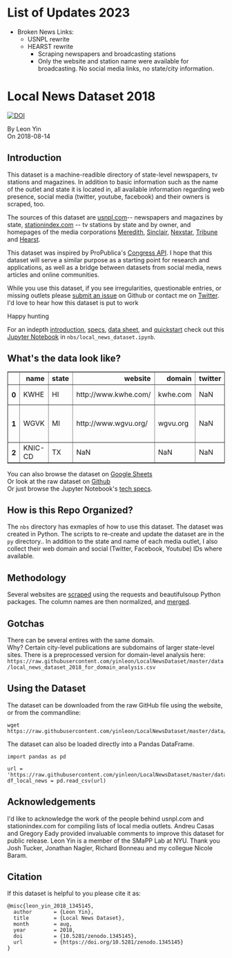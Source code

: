 # List of Updates 2023
  - Broken News Links:
    - USNPL rewrite
    - HEARST rewrite
      - Scraping newspapers and broadcasting stations
      - Only the website and station name were available for broadcasting. No social media links, no state/city information.




# Local News Dataset 2018
[![DOI](https://zenodo.org/badge/DOI/10.5281/zenodo.1345145.svg)](https://doi.org/10.5281/zenodo.1345145)

By Leon Yin<br>
On 2018-08-14

## Introduction
This dataset is a machine-readible directory of state-level newspapers, tv stations and magazines. In addition to basic information such as the name of the outlet and state it is located in, all available information regarding web presence, social media (twitter, youtube, facebook) and their owners is scraped, too.

The sources of this dataset are [usnpl.com](https://www.usnpl.com)-- newspapers and magazines by state, [stationindex.com](https://www.stationindex.com) -- tv stations by state and by owner, and homepages of the media corporations [Meredith](http://www.meredith.com/local-media/broadcast-and-digital), [Sinclair](http://sbgi.net/tv-channels/), [Nexstar](https://www.nexstar.tv/stations/), [Tribune](http://www.tribunemedia.com/our-brands/) and [Hearst](https://www.hearst.com/newspapers).

This dataset was inspired by ProPublica's [Congress API](https://projects.propublica.org/api-docs/congress-api/). I hope that this dataset will serve a similar purpose as a starting point for research and applications, as well as a bridge between datasets from social media, news articles and online communities.

While you use this dataset, if you see irregularities, questionable entries, or missing outlets please [submit an issue](https://github.com/yinleon/LocalNewsDataset/issues/new) on Github or contact me on [Twitter](https://twitter.com/LeonYin). I'd love to hear how this dataset is put to work 

Happy hunting

For an indepth [introduction](https://nbviewer.jupyter.org/github/yinleon/LocalNewsDataset/blob/master/nbs/local_news_dataset.ipynb?flush_cache=true#intro), [specs](https://nbviewer.jupyter.org/github/yinleon/LocalNewsDataset/blob/master/nbs/local_news_dataset.ipynb?flush_cache=true#specs), [data sheet](https://nbviewer.jupyter.org/github/yinleon/LocalNewsDataset/blob/master/nbs/local_news_dataset.ipynb?flush_cache=true#datasheet), and [quickstart](https://nbviewer.jupyter.org/github/yinleon/LocalNewsDataset/blob/master/nbs/local_news_dataset.ipynb?flush_cache=true#use) check out this [Jupyter Notebook](https://nbviewer.jupyter.org/github/yinleon/LocalNewsDataset/blob/master/nbs/local_news_dataset.ipynb?flush_cache=true#datasheet) in `nbs/local_news_dataset.ipynb`.


## What's the data look like?
<table border="1" class="dataframe">
  <thead>
    <tr style="text-align: right;">
      <th></th>
      <th>name</th>
      <th>state</th>
      <th>website</th>
      <th>domain</th>
      <th>twitter</th>
      <th>youtube</th>
      <th>facebook</th>
      <th>owner</th>
      <th>medium</th>
      <th>source</th>
      <th>collection_date</th>
    </tr>
  </thead>
  <tbody>
    <tr>
      <th>0</th>
      <td>KWHE</td>
      <td>HI</td>
      <td>http://www.kwhe.com/</td>
      <td>kwhe.com</td>
      <td>NaN</td>
      <td>NaN</td>
      <td>NaN</td>
      <td>LeSea</td>
      <td>TV station</td>
      <td>stationindex</td>
      <td>2018-08-02 14:55:24.612585</td>
    </tr>
    <tr>
      <th>1</th>
      <td>WGVK</td>
      <td>MI</td>
      <td>http://www.wgvu.org/</td>
      <td>wgvu.org</td>
      <td>NaN</td>
      <td>NaN</td>
      <td>NaN</td>
      <td>Grand Valley State University</td>
      <td>TV station</td>
      <td>stationindex</td>
      <td>2018-08-02 14:55:24.612585</td>
    </tr>
    <tr>
      <th>2</th>
      <td>KNIC-CD</td>
      <td>TX</td>
      <td>NaN</td>
      <td>NaN</td>
      <td>NaN</td>
      <td>NaN</td>
      <td>NaN</td>
      <td>Univision</td>
      <td>TV station</td>
      <td>stationindex</td>
      <td>2018-08-02 14:55:24.612585</td>
    </tr>
  </tbody>
</table>

You can also browse the dataset on [Google Sheets](https://docs.google.com/spreadsheets/d/1f3PjT2A7-qY0SHcDW30Bc_FXYC_7RxnZfCKyXpoWeuY/edit?usp=sharing)<br>
Or look at the raw dataset on [Github](https://github.com/yinleon/LocalNewsDataset/blob/master/data/local_news_dataset_2018.csv)<br>
Or just browse the Jupyter Notebook's [tech specs](https://nbviewer.jupyter.org/github/yinleon/LocalNewsDataset/blob/master/nbs/local_news_dataset.ipynb?flush_cache=true#local_news_dataset_2018).


## How is this Repo Organized?
The `nbs` directory has exmaples of how to use this dataset. The dataset was created in Python. The scripts to re-create and update the dataset are in the `py` directory..
In addition to the state and name of each media outlet, I also collect their web domain and social (Twitter, Facebook, Youtube) IDs where available.

## Methodology
Several websites are [scraped](https://github.com/yinleon/LocalNewsDataset/blob/master/py/download_data.py) using the requests and beautifulsoup Python packages. The column names are then normalized, and [merged](https://github.com/yinleon/LocalNewsDataset/blob/master/py/merge.py).

## Gotchas
There can be several entires with the same domain.<br>
Why? Certain city-level publications are subdomains of larger state-level sites.
There is a preprocessed version for domain-level analysis here: `https://raw.githubusercontent.com/yinleon/LocalNewsDataset/master/data/local_news_dataset_2018_for_domain_analysis.csv`

## Using the Dataset
The dataset can be downloaded from the raw GitHub file using the website, or from the commandline:
```
wget https://raw.githubusercontent.com/yinleon/LocalNewsDataset/master/data/local_news_dataset_2018.csv
```
The dataset can also be loaded directly into a Pandas DataFrame.
```
import pandas as pd

url = 'https://raw.githubusercontent.com/yinleon/LocalNewsDataset/master/data/local_news_dataset_2018.csv'
df_local_news = pd.read_csv(url)
```

## Acknowledgements
I'd like to acknowledge the work of the people behind usnpl.com and stationindex.com for compiling lists of local media outlets. Andreu Casas and Gregory Eady provided invaluable comments to improve this dataset for public release.  Leon Yin is a member of the SMaPP Lab at NYU. Thank you Josh Tucker, Jonathan Nagler, Richard Bonneau and my collegue Nicole Baram.

## Citation
If this dataset is helpful to you please cite it as:
```
@misc{leon_yin_2018_1345145,
  author       = {Leon Yin},
  title        = {Local News Dataset},
  month        = aug,
  year         = 2018,
  doi          = {10.5281/zenodo.1345145},
  url          = {https://doi.org/10.5281/zenodo.1345145}
}

```
